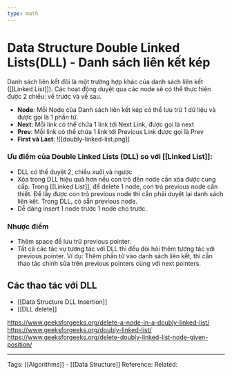 ```yaml
---
type: math
---
```

# Data Structure Double Linked Lists(DLL) - Danh sách liên kết kép

Danh sách liên kết đôi là một trường hợp khác của danh sách liên kết ([[Linked List]]). Các hoạt động duyệt qua các node sẽ có thể thực hiện được 2 chiều: về trước và về sau. 
- **Node**: Mỗi Node của Danh sách liên kết kép có thể lưu trữ 1 dữ liệu và được gọi là 1 phần tử.
- **Next**: Mỗi link có thể chứa 1 link tới Next Link, được gọi là next
- **Prev**: Mỗi link có thể chứa 1 link tới Previous Link được gọi là Prev
- **First và Last**: 
![[doubly-linked-list.png]]

### Ưu điểm của Double Linked Lists (DLL) so với [[Linked List]]:
- DLL có thể duyệt 2, chiều xuôi và ngược 
- Xóa trong DLL hiệu quả hơn nếu con trỏ đến node cần xóa được cung cấp. Trong [[Linked List]], để delete 1 node, con trỏ previous node cần thiết. Để lấy được con trỏ previous node thì cần phải duyệt lại danh sách liên kết. Trong DLL, có sẵn previous node.
- Dễ dàng insert 1 node trước 1 node cho trước. 

### Nhược điểm
- Thêm space để lưu trữ previous pointer.
- Tất cả các tác vụ tương tác với DLL thì đều đòi hỏi thêm tương tác với previous pointer. Ví dụ: Thêm phần tử vào danh sách liên kết, thì cần thao tác chỉnh sửa trên previous pointers cùng với next pointers. 

## Các thao tác với DLL
- [[Data Structure DLL Insertion]]
- [[DLL delete]]



https://www.geeksforgeeks.org/delete-a-node-in-a-doubly-linked-list/
https://www.geeksforgeeks.org/doubly-linked-list/
https://www.geeksforgeeks.org/delete-doubly-linked-list-node-given-position/

---
Tags: [[Algorithms]] -  [[Data Structure]]
Reference:
Related: 